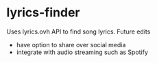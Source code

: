 # lyrics-finder
Uses lyrics.ovh API to find song lyrics.
Future edits
- have option to share over social media
- integrate with audio streaming such as Spotify
